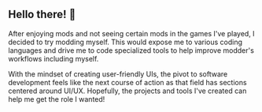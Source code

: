 ## Hello there! 👋

After enjoying mods and not seeing certain mods in the games I've played, I decided to try modding myself.
This would expose me to various coding languages and drive me to code specialized tools to help improve modder's workflows including myself.

With the mindset of creating user-friendly UIs, the pivot to software development feels like the next course of action as that field has sections centered around UI/UX.
Hopefully, the projects and tools I've created can help me get the role I wanted!
<!--
**ItsBurpee/ItsBurpee** is a ✨ _special_ ✨ repository because its `README.md` (this file) appears on your GitHub profile.

Here are some ideas to get you started:

- 🔭 I’m currently working on ...
- 🌱 I’m currently learning ...
- 👯 I’m looking to collaborate on ...
- 🤔 I’m looking for help with ...
- 💬 Ask me about ...
- 📫 How to reach me: ...
- 😄 Pronouns: ...
- ⚡ Fun fact: ...
-->
